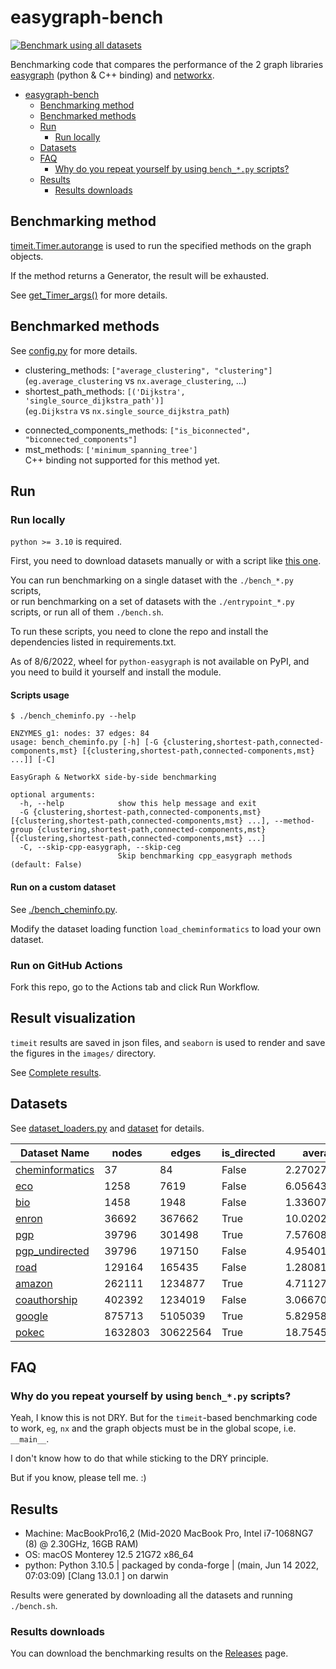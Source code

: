# easygraph-bench

[![Benchmark using all datasets](https://github.com/tddschn/easygraph-bench/actions/workflows/bench-all.yaml/badge.svg)](https://github.com/tddschn/easygraph-bench/actions/workflows/bench-all.yaml)

Benchmarking code that compares the performance of the 2 graph libraries [easygraph](https://github.com/easy-graph/Easy-Graph) (python & C++ binding) and [networkx](https://networkx.org).


- [easygraph-bench](#easygraph-bench)
  - [Benchmarking method](#benchmarking-method)
  - [Benchmarked methods](#benchmarked-methods)
  - [Run](#run)
    - [Run locally](#run-locally)
  - [Datasets](#datasets)
  - [FAQ](#faq)
    - [Why do you repeat yourself by using `bench_*.py` scripts?](#why-do-you-repeat-yourself-by-using-bench_py-scripts)
  - [Results](#results)
    - [Results downloads](#results-downloads)

## Benchmarking method

[timeit.Timer.autorange](https://docs.python.org/3.10/library/timeit.html#timeit.Timer.autorange) is used to run the specified methods on the graph objects.

If the method returns a Generator, the result will be exhausted.

See [get_Timer_args()](https://github.com/tddschn/easygraph-bench/blob/69cc89889e39386f495b7fa07be3116443cc9356/utils.py#L191) for more details.
 
## Benchmarked methods

See [config.py](./config.py) for more details.

- clustering_methods: `["average_clustering", "clustering"]`  
    (`eg.average_clustering` vs `nx.average_clustering`, ...)
- shortest_path_methods: `[('Dijkstra', 'single_source_dijkstra_path')]`  
    (`eg.Dijkstra` vs `nx.single_source_dijkstra_path`)
<!-- - connected_components_methods: `[ "is_connected", "number_connected_components", "connected_components", ("connected_component_of_node", 'node_connected_component'), ]` -->
- connected_components_methods: `["is_biconnected", "biconnected_components"]`
- mst_methods: `['minimum_spanning_tree']`  
    C++ binding not supported for this method yet.

## Run

### Run locally

`python >= 3.10` is required.

First, you need to download datasets manually or with a script like [this one](./scripts/download_data.sh).

You can run benchmarking on a single dataset with the `./bench_*.py` scripts,  
or run benchmarking on a set of datasets with the `./entrypoint_*.py` scripts,
or run all of them `./bench.sh`.

<!-- - Run benchmarks on a single dataset  
    You can choose what method category to benchmark via `-G`. See [Scripts usage](#scripts-usage).
    - [./bench_cheminformatics.py](./bench_cheminformatics.py): Run benchmarks on the cheminfomatics dataset
    - [./bench_bio.py](./bench_bio.py): Run benchmarks on the bio dataset
    - [./bench_eco.py](./bench_eco.py): Run benchmarks on the eco dataset
    - [./bench_soc.py](./bench_soc.py): Run benchmarks on the soc dataset (WIP)
- Run benchmarks on all datasets  
    - [./bench.py](./bench.py): Run benchmarks on all datasets  
        You can choose what method category to benchmark via `-G`. See [Scripts usage](#scripts-usage).
- Deprecated  
    - [./archive/bench.py](./archive/bench.py):  
    Deprecated, modified and parameterized from [@coreturn](https://github.com/coreturn)'s benchmarking script.  
    Only run the methods once with and record the difference of the result of `time.time()` calls as the time spent.  
    Use the following scripts instead. -->

To run these scripts, you need to clone the repo and install the dependencies listed in requirements.txt.

As of 8/6/2022, wheel for `python-easygraph` is not available on PyPI, and you need to build it yourself and install the module.

<!-- For macOS users, you may try the following snippet to do that:

```bash
git clone https://github.com/easy-graph/Easy-Graph && cd Easy-Graph
brew install boost --build-from-source
brew install boost-python

[ -d 'build'] && rm -rf build/

# modify line below based on your machine configuration, don't copy and run verbatim!
# you may also need to install clang or clang++ if you haven't already.
python3 setup.py build_ext -l boost_python310 -L "/usr/local/Cellar/boost-python3/1.79.0/lib" -I "/usr/local/Cellar/boost/1.79.0/include"

python3 setup.py install
``` -->

#### Scripts usage

```
$ ./bench_cheminfo.py --help

ENZYMES_g1: nodes: 37 edges: 84
usage: bench_cheminfo.py [-h] [-G {clustering,shortest-path,connected-components,mst} [{clustering,shortest-path,connected-components,mst} ...]] [-C]

EasyGraph & NetworkX side-by-side benchmarking

optional arguments:
  -h, --help            show this help message and exit
  -G {clustering,shortest-path,connected-components,mst} [{clustering,shortest-path,connected-components,mst} ...], --method-group {clustering,shortest-path,connected-components,mst} [{clustering,shortest-path,connected-components,mst} ...]
  -C, --skip-cpp-easygraph, --skip-ceg
                        Skip benchmarking cpp_easygraph methods (default: False)
```

#### Run on a custom dataset

See [./bench_cheminfo.py](./bench_cheminfo.py).

Modify the dataset loading function `load_cheminformatics` to load your own dataset.

### Run on GitHub Actions

Fork this repo, go to the Actions tab and click Run Workflow.

## Result visualization

`timeit` results are saved in json files, and `seaborn` is used to render and save the figures in the `images/` directory.

<!-- The figures look like this:
![](images-public/cheminfomatics/average_clustering.png) -->

See [Complete results](#complete-results).


## Datasets

See [dataset_loaders.py](./dataset_loaders.py) and [dataset](./dataset/) for details.


<!-- BEGIN DATASET TABLE -->

| Dataset Name                                                                                            | nodes   | edges    | is_directed | average_degree     | density                | type                             |
| ------------------------------------------------------------------------------------------------------- | ------- | -------- | ----------- | ------------------ | ---------------------- | -------------------------------- |
| [cheminformatics](https://networkrepository.com/ENZYMES-g1.php)                                         | 37      | 84       | False       | 2.27027027027027   | 0.12612612612612611    | easygraph.classes.graph.Graph    |
| [eco](https://networkrepository.com/econ-mahindas.php)                                                  | 1258    | 7619     | False       | 6.056438791732909  | 0.009636338570776308   | easygraph.classes.graph.Graph    |
| [bio](https://networkrepository.com/bio-yeast.php)                                                      | 1458    | 1948     | False       | 1.336076817558299  | 0.0018340107310340413  | easygraph.classes.graph.Graph    |
| [enron](https://snap.stanford.edu/data/email-Enron.html)                                                | 36692   | 367662   | True        | 10.020222391802028 | 0.00027309755503535    | networkx.classes.digraph.DiGraph |
| [pgp](https://github.com/tddschn/easygraph-bench/blob/master/dataset/pgp/pgp.xml)                       | 39796   | 301498   | True        | 7.576088049050155  | 0.00019037788790175037 | networkx.classes.digraph.DiGraph |
| [pgp_undirected](https://github.com/tddschn/easygraph-bench/blob/master/dataset/pgp/pgp_undirected.xml) | 39796   | 197150   | False       | 4.954015478942607  | 0.00024897677994434515 | networkx.classes.graph.Graph     |
| [road](https://networkrepository.com/road-usa.php)                                                      | 129164  | 165435   | False       | 1.2808135393762967 | 1.9832514564949666e-05 | easygraph.classes.graph.Graph    |
| [amazon](https://snap.stanford.edu/data/amazon0302.html)                                                | 262111  | 1234877  | True        | 4.711274994181855  | 1.7974419114806206e-05 | networkx.classes.digraph.DiGraph |
| [coauthorship](https://github.com/chenyang03/co-authorship-network)                                     | 402392  | 1234019  | False       | 3.0667085826756    | 1.5242431280399412e-05 | networkx.classes.graph.Graph     |
| [google](https://snap.stanford.edu/data/web-Google.html)                                                | 875713  | 5105039  | True        | 5.829580010802626  | 6.656960291514363e-06  | networkx.classes.digraph.DiGraph |
| [pokec](https://snap.stanford.edu/data/soc-Pokec.html)                                                  | 1632803 | 30622564 | True        | 18.754598074599325 | 1.148614349725155e-05  | networkx.classes.digraph.DiGraph |


<!-- END DATASET TABLE -->
## FAQ

### Why do you repeat yourself by using `bench_*.py` scripts?

Yeah, I know this is not DRY. But for the `timeit`-based benchmarking code to work,
`eg`, `nx` and the graph objects must be in the global scope, i.e. `__main__`. 

I don't know how to do that while sticking to the DRY principle. 

But if you know, please tell me. :)

## Results

- Machine: MacBookPro16,2 (Mid-2020 MacBook Pro, Intel i7-1068NG7 (8) @ 2.30GHz, 16GB RAM)
- OS: macOS Monterey 12.5 21G72 x86_64
- python: Python 3.10.5 | packaged by conda-forge | (main, Jun 14 2022, 07:03:09) [Clang 13.0.1 ] on darwin

Results were generated by downloading all the datasets and running `./bench.sh`.

<!-- The benchmarking were run on Ubuntu 20.04 with GitHub Actions on [GitHub-hosted runners](https://docs.github.com/en/actions/using-github-hosted-runners/about-github-hosted-runners#cloud-hosts-used-by-github-hosted-runners) with CPython 3.10. -->


<!-- Results were generated by running `./bench.py`. See also [bench.yaml](./.github/workflows/bench.yaml). -->

### Results downloads

You can download the benchmarking results on the [Releases](https://github.com/tddschn/easygraph-bench/releases) page.

<!-- ### Complete results

Click on the triangles to see the results.  
The images may take sometime to load.

`avg_time == -1` means method not supported by graph type (`NetworkXNotImplemented` or `EasyGraphNotImplemented` exceptions thrown).

`avg_time == -10` means that the benchmarking of this method was timed out. -->

<!-- the markdown code below this line is auto generated by `./gen_results_markdown.py` -->


